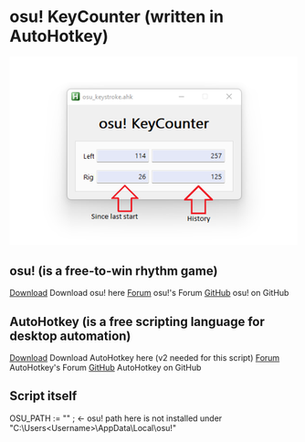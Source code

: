 # osu! KeyCounter (written in AutoHotkey)

[![osu_keycounter](https://raw.githubusercontent.com/tipsy-cod/osu_keycounter/master/osu_keycounter.png)](https://github.com/tipsy-cod/osu_keycounter)


## osu! (is a free-to-win rhythm game)
[Download](https://osu.ppy.sh/home/) Download osu! here
[Forum](https://osu.ppy.sh/community/forums) osu!'s Forum
[GitHub](https://github.com/ppy/osu) osu! on GitHub


## AutoHotkey (is a free scripting language for desktop automation)
[Download](https://www.autohotkey.com/download/) Download AutoHotkey here (v2 needed for this script)
[Forum](https://www.autohotkey.com/boards/) AutoHotkey's Forum
[GitHub](https://github.com/Lexikos/AutoHotkey_L) AutoHotkey on GitHub


## Script itself
OSU_PATH  := ""   ; <- osu! path here is not installed under "C:\Users\<Username>\AppData\Local\osu!\"